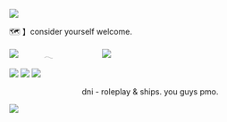 ![](https://files.catbox.moe/wzqczp.webp)

🗺️ 】consider yourself welcome. 

![](https://komarev.com/ghpvc/?username=guineapirate&color=4a578d&style=flat-plastic)    𓂃       ![](https://files.catbox.moe/c0jni8.webp)

![](https://files.catbox.moe/rcze1m.webp) ![](https://files.catbox.moe/ro1mdh.webp) ![](https://files.catbox.moe/z2imai.webp) 

<p align="center">
dni - roleplay & ships. you guys pmo.
  
![](https://files.catbox.moe/jbgl1g.webp)

